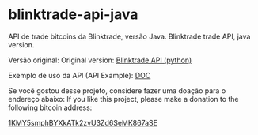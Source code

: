 # blinktrade-api-java

API de trade bitcoins da Blinktrade, versão Java.
Blinktrade trade API, java version.

Versão original:
Original version:
[Blinktrade API (python)](https://gist.github.com/pinhopro/60b1fd213b36d576505e)

Exemplo de uso da API (API Example):
[DOC](https://gist.github.com/claudineynascimento/e80f57afe3efc6883714)

Se você gostou desse projeto, considere fazer uma doação para o endereço abaixo:
If you like this project, please make a donation to the following bitcoin address:

[1KMY5smphBYXkATk2zvU3Zd6SeMK867aSE](https://blockchain.info/address/1KMY5smphBYXkATk2zvU3Zd6SeMK867aSE)
